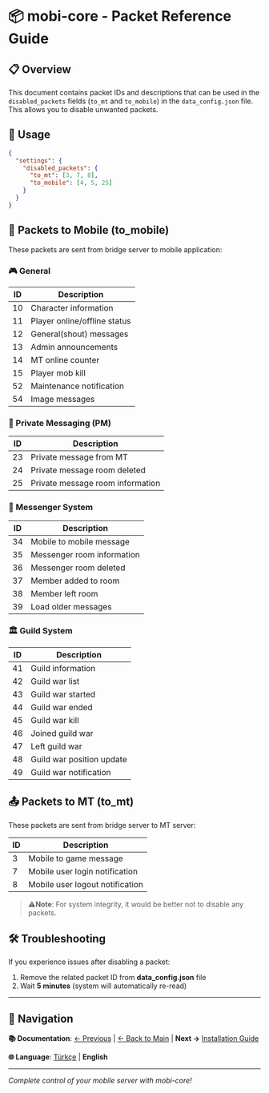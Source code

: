 # 📦 mobi-core - Packet Reference Guide

## 📋 Overview

This document contains packet IDs and descriptions that can be used in the `disabled_packets` fields (`to_mt` and `to_mobile`) in the `data_config.json` file. This allows you to disable unwanted packets.

## 🔧 Usage

```json
{
  "settings": {
    "disabled_packets": {
      "to_mt": [3, 7, 8],
      "to_mobile": [4, 5, 25]
    }
  }
}
```

## 📱 Packets to Mobile (to_mobile)

These packets are sent from bridge server to mobile application:

### 🎮 General
| ID | Description |
|---|---|
| 10 | Character information |
| 11 | Player online/offline status |
| 12 | General(shout) messages |
| 13 | Admin announcements |
| 14 | MT online counter |
| 15 | Player mob kill |
| 52 | Maintenance notification |
| 54 | Image messages |

### 💬 Private Messaging (PM)
| ID | Description |
|---|---|
| 23 | Private message from MT |
| 24 | Private message room deleted |
| 25 | Private message room information |

### 📨 Messenger System
| ID | Description |
|---|---|
| 34 | Mobile to mobile message |
| 35 | Messenger room information |
| 36 | Messenger room deleted |
| 37 | Member added to room |
| 38 | Member left room |
| 39 | Load older messages |

### 🏛️ Guild System
| ID | Description |
|---|---|
| 41 | Guild information |
| 42 | Guild war list |
| 43 | Guild war started |
| 44 | Guild war ended |
| 45 | Guild war kill |
| 46 | Joined guild war |
| 47 | Left guild war |
| 48 | Guild war position update |
| 49 | Guild war notification |

## 📤 Packets to MT (to_mt)

These packets are sent from bridge server to MT server:

| ID | Description |
|---|---|
| 3 | Mobile to game message |
| 7 | Mobile user login notification |
| 8 | Mobile user logout notification |

> ⚠️**Note**: For system integrity, it would be better not to disable any packets.

## 🛠️ Troubleshooting

If you experience issues after disabling a packet:

1. Remove the related packet ID from **data_config.json** file
2. Wait **5 minutes** (system will automatically re-read)

---

## 📖 Navigation

**📚 Documentation**: [← Previous](./tech_en.md) | [← Back to Main](../en.md) | **Next →** [Installation Guide](./this_en.md)

**🌐 Language**: [Türkçe](./packets_tr.md) | **English**

---

*Complete control of your mobile server with mobi-core!* 